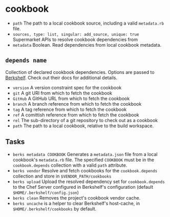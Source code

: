 cookbook
========

* `path` The path to a local cookbook source, including a valid `metadata.rb` file.
* `sources, type: list, singular: add_source, unique: true` Supermarket APIs to resolve cookbook dependencies from
* `metadata` Boolean. Read dependencies from local cookbook metadata.

## `depends name`

Collection of declared cookbook dependencies. Options are passed to [Berkshelf](http://berkshelf.com/). Check out their docs for additional details.

* `version` A version constraint spec for the cookbook
* `git` A git URI from which to fetch the cookbook
* `GitHub` A GitHub URL from which to fetch the cookbook
* `branch` A branch reference from which to fetch the cookbook
* `tag` A tag reference from which to fetch the cookbook
* `ref` A comittish reference from which to fetch the cookbook
* `rel` The sub-directory of a git repository to check out as a cookbook
* `path` The path to a local cookbook, relative to the build workspace.

## Tasks

* `berks metadata COOKBOOK` Generates a `metadata.json` file from a local cookbook's `metadata.rb` file. The specified `COOKBOOK` must be in the `cookbook.depends` collection with a valid `path` attribute.
* `berks vendor` Resolve and fetch cookbooks for the `cookbook.depends` collection and store in `$VENDOR_PATH/cookbooks`
* `berks upload` Upload the resolved dependency set for `cookbook.depends` to the Chef Server configured in Berkshelf's configuration (default `$HOME/.berkshelf/config.json`)
* `berks clean` Removes the project's cookbook vendor cache.
* `berks uncache` is a helper to clear Berkshelf's host-cache, in `$HOME/.berkshelf/cookbooks` by default.
